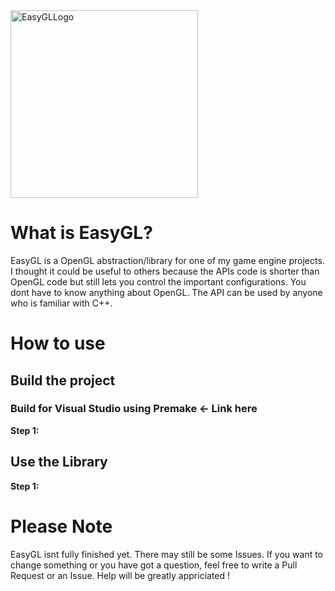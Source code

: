 <img width="300" height="300" alt="EasyGLLogo" src="https://github.com/user-attachments/assets/530644b3-04f8-4606-9e3b-4001fb0a0fe6" />

# What is EasyGL?

EasyGL is a OpenGL abstraction/library for one of my game engine projects. I thought it could be useful to others because the APIs code is shorter than OpenGL code but still lets you control the important configurations. You dont have to know anything about OpenGL. The API can be used by anyone who is familiar with C++.

# How to use 

## Build the project

### Build for Visual Studio using Premake <- Link here 

**Step 1:**

## Use the Library

**Step 1:**


# Please Note 

EasyGL isnt fully finished yet. There may still be some Issues. If you want to change something or you have got a question, feel free to write a Pull Request or an Issue. Help will be greatly appriciated ! 
